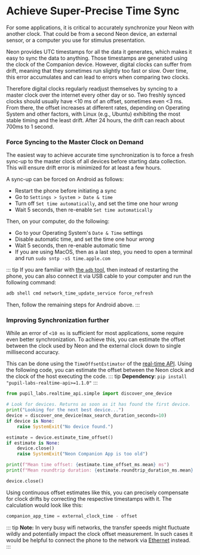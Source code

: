 # Achieve Super-Precise Time Sync

For some applications, it is critical to accurately synchronize your Neon with another clock. That could be from a second Neon device, an external sensor, or a computer you use for stimulus presentation.

Neon provides UTC timestamps for all the data it generates, which makes it easy to sync the data to anything. Those timestamps are generated using the clock of the Companion device. However, digital clocks can suffer from drift, meaning that they sometimes run slightly too fast or slow. Over time, this error accumulates and can lead to errors when comparing two clocks.

Therefore digital clocks regularly readjust themselves by syncing to a master clock over the internet every other day or so. Two freshly synced clocks should usually have <10 ms of an offset, sometimes even <3 ms. From there, the offset increases at different rates, depending on Operating System and other factors, with Linux (e.g., Ubuntu) exhibiting the most stable timing and the least drift. After 24 hours, the drift can reach about 700ms to 1 second.

### Force Syncing to the Master Clock on Demand

The easiest way to achieve accurate time synchronization is to force a fresh sync-up to the master clock of all devices before starting data collection. This will ensure drift error is minimized for at least a few hours.

A sync-up can be forced on Android as follows:

- Restart the phone before initiating a sync
- Go to `Settings > System > Date & time`
- Turn off `Set time automatically`, and set the time one hour _wrong_
- Wait 5 seconds, then re-enable `Set time automatically`

Then, on your computer, do the following:

- Go to your Operating System's `Date & Time` settings
- Disable automatic time, and set the time one hour _wrong_
- Wait 5 seconds, then re-enable automatic time
- If you are using MacOS, then as a last step, you need to open a terminal and run `sudo sntp -sS time.apple.com`

::: tip
If you are familiar with [the `adb` tool](https://developer.android.com/tools/adb), then instead of restarting the phone, you can also connect it via USB cable to your computer and run the following command:

```bash
adb shell cmd network_time_update_service force_refresh
```

Then, follow the remaining steps for Android above.
:::

### Improving Synchronization further

While an error of `<10 ms` is sufficient for most applications, some require even better synchronization. To achieve this, you can estimate the offset between the clock used by Neon and the external clock down to single millisecond accuracy.

This can be done using the `TimeOffsetEstimator` of the [real-time API](/real-time-api/tutorials/). Using the following code, you can estimate the offset between the Neon clock and the clock of the host executing the code.
::: tip
**Dependency**: `pip install "pupil-labs-realtime-api>=1.1.0"`
:::

```python
from pupil_labs.realtime_api.simple import discover_one_device

# Look for devices. Returns as soon as it has found the first device.
print("Looking for the next best device...")
device = discover_one_device(max_search_duration_seconds=10)
if device is None:
    raise SystemExit("No device found.")

estimate = device.estimate_time_offset()
if estimate is None:
    device.close()
    raise SystemExit("Neon Companion App is too old")

print(f"Mean time offset: {estimate.time_offset_ms.mean} ms")
print(f"Mean roundtrip duration: {estimate.roundtrip_duration_ms.mean} ms")

device.close()
```

Using continuous offset estimates like this, you can precisely compensate for clock drifts by correcting the respective timestamps with it.
The calculation would look like this:

```python
companion_app_time = external_clock_time - offset
```

::: tip
**Note:** In very busy wifi networks, the transfer speeds might fluctuate wildly and potentially impact the clock offset measurement. In such cases it would be helpful to connect the phone to the network via [Ethernet](/hardware/using-a-usb-hub/) instead.
:::
